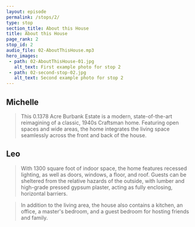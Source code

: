 ```yaml
---
layout: episode
permalink: /stops/2/
type: stop
section_title: About this House
title: About this House
page_rank: 2
stop_id: 2
audio_file: 02-AboutThisHouse.mp3
hero_images:
 - path: 02-AboutThisHouse-01.jpg
   alt_text: First example photo for stop 2
 - path: 02-second-stop-02.jpg
   alt_text: Second example photo for stop 2
---
```


## Michelle
> This 0.1378 Acre Burbank Estate is a modern, state-of-the-art reimagining of a
classic, 1940s Craftsman home. Featuring open spaces and wide areas, the home
integrates the living space seamlessly across the front and back of the house.

## Leo
> With 1300 square foot of indoor space, the home features recessed lighting,
as well as doors, windows, a floor, and roof. Guests can be sheltered from the
relative hazards of the outside, with lumber and high-grade pressed gypsum plaster,
acting as fully enclosing, horizontal barriers.

>In addition to the living area, the house also contains a kitchen, an office, a
master's bedroom, and a guest bedroom for hosting friends and family.
